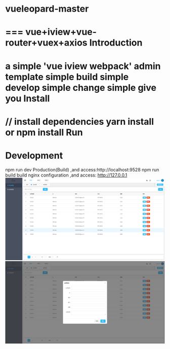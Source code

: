 # vueleopard-master
===
vue+iview+vue-router+vuex+axios
Introduction
===
a simple 'vue iview webpack' admin template
simple build
simple develop
simple change
simple give you
Install
===
// install dependencies
yarn install
or
npm install
Run
===
Development
===
npm run dev
Production(Build) ,and access:http://localhost:9528
npm run build
build nginx configuration ,and access: http://127.0.0.1
![项目图片1](https://github.com/usernameus/Data_C/blob/master/pic1.png)
![项目图片](https://github.com/usernameus/Data_C/blob/master/pic2.png)
